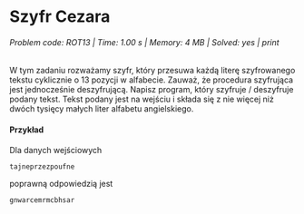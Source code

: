 # Szyfr Cezara
###### Problem code: ROT13 \| Time: 1.00 s \| Memory: 4 MB \| Solved: yes \| print

W tym zadaniu rozważamy szyfr, który przesuwa każdą literę szyfrowanego tekstu cyklicznie o 13 pozycji w alfabecie. Zauważ, że procedura szyfrująca jest jednocześnie deszyfrującą. Napisz program, który szyfruje / deszyfruje podany tekst. Tekst podany jest na wejściu i składa się z nie więcej niż dwóch tysięcy małych liter alfabetu angielskiego.

#### Przykład
Dla danych wejściowych

```
tajneprzezpoufne
```
poprawną odpowiedzią jest
```
gnwarcemrmcbhsar
```
